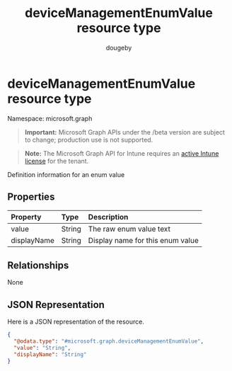 ﻿---
title: "deviceManagementEnumValue resource type"
description: "Definition information for an enum value"
author: "dougeby"
localization_priority: Normal
ms.prod: "intune"
doc_type: resourcePageType
---

# deviceManagementEnumValue resource type

Namespace: microsoft.graph

> **Important:** Microsoft Graph APIs under the /beta version are subject to change; production use is not supported.

> **Note:** The Microsoft Graph API for Intune requires an [active Intune license](https://go.microsoft.com/fwlink/?linkid=839381) for the tenant.

Definition information for an enum value

## Properties

| Property    | Type   | Description                      |
| :---------- | :----- | :------------------------------- |
| value       | String | The raw enum value text          |
| displayName | String | Display name for this enum value |

## Relationships

None

## JSON Representation

Here is a JSON representation of the resource.

<!-- {
  "blockType": "resource",
  "@odata.type": "microsoft.graph.deviceManagementEnumValue"
}
-->

```json
{
  "@odata.type": "#microsoft.graph.deviceManagementEnumValue",
  "value": "String",
  "displayName": "String"
}
```
